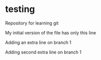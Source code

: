 # testing
Repository for learning git

My initial version of the file has only this line

Adding an extra line on branch 1

Adding second extra line on branch 1
